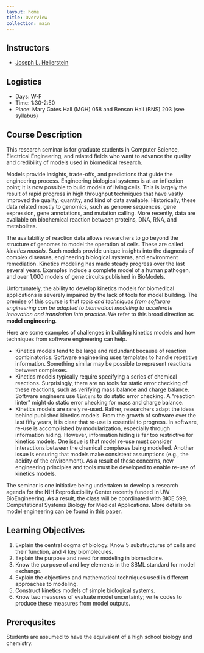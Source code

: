 ```yaml
---
layout: home
title: Overview
collection: main
---
```


## Instructors

- [Joseph L. Hellerstein](https://sites.google.com/uw.edu/joseph-hellerstein/home)


## Logistics

- Days: W-F
- Time: 1:30-2:50
- Place: Mary Gates Hall (MGH) 058 and Benson Hall (BNS) 203 (see syllabus)


## Course Description

This research seminar is for graduate students in Computer Science, Electrical Engineering, and related fields 
who want to advance the quality and credibility of models used in biomedical research.

Models provide insights, trade-offs, and predictions that guide the engineering process.
Engineering biological systems is at an inflection point; it is now possible
to build models of living cells.
This is largely the result of 
rapid progress in high throughput techniques that have vastly improved the quality, 
quantity, and kind of data available.
Historically, these data related mostly to genomics, such as genome sequences, 
gene expression, gene annotations, and mutation calling. 
More recently, data are available on biochemical reaction between proteins, DNA, RNA, and metabolites.

The availability of reaction data allows researchers to go beyond the structure of genomes to model the operation of cells.
These are called *kinetics models*.
Such models provide unique insights into the
diagnosis of complex diseases, engineering biological systems, and environment remediation.
Kinetics modeling has made steady progress over the last several years.
Examples include
a complete model of a human pathogen,
and over 1,000 models of gene circuits published in BioModels.

Unfortunately, the ability to develop kinetics models for biomedical applications is severely impaired by the lack of tools 
for model building. 
The premise of this course is that 
*tools and techniques from software engineering can be adapted to
biomedical modeling to accelerate innovation and translation into practice*.
We refer to this broad direction as **model engineering**.

Here are some examples of challenges in building kinetics models and how techniques from software engineering can help.
- Kinetics models tend to be large and redundant because of reaction combinatorics. 
Software engineering uses templates to handle repetitive information.
Something similar may be possible to represent reactions between complexes.
- Kinetics models typically require specifying a series of chemical reactions.
Surprisingly, there are no tools for static error checking of these reactions, 
such as verifying mass balance and charge balance. 
Software engineers use `linters` to do static error checking.
A "reaction linter" might do static error
checking for mass and charge balance.
- Kinetics models are rarely re-used.
Rather, researchers adapt the ideas behind published kinetics models.
From the growth of software over the last fifty years, it is clear that re-use is essential
to progress.
In software, re-use is accomplished by modularization, especially through information hiding.
However, information hiding is far too restrictive for kinetics models.
One issue is that model re-use must consider interactions between the chemical complexes being modelled.
Another issue is ensuring that models make consistent assumptions (e.g., the acidity of the environment).
As a result of these concerns,
new engineering principles and tools must be developed to enable re-use of kinetics models.

The seminar is one initiative being undertaken
to develop a research agenda for the NIH Reproducibility Center recently funded in UW BioEngineering.
As a result, the class will be coordinated with
BIOE 599, Computational Systems Biology for Medical Applications.
More details on model engineering can be found in [this paper](https://drive.google.com/open?id=1A5TL6gsXky3p-PsNYZ0_Oaoz6tcGGv6B).

## Learning Objectives

1. Explain the central dogma of biology. Know 5 substructures of cells and their function, and
4 key biomolecules.
1. Explain the purpose and need for modeling in biomedicine.
1. Know the purpose of and key elements in the SBML standard for model exchange.
1. Explain the objectives and mathematical techniques used in different approaches to modeling.
1. Construct kinetics models of simple biological systems.
1. Know two measures of evaluate model uncertainty; write codes to produce these measures from model outputs.

## Prerequsites

Students are assumed to have the equivalent of a high school biology
and chemistry.


<div class="home">

<!-- Following will add blog links to the index page:

  <h2 class="page-heading">Posts</h1>

  <ul class="post-list">
    {% for post in site.posts %}
      <li>
        <span class="post-meta">{{ post.date | date: "%b %-d, %Y" }}</span>

        <h3>
          <a class="post-link" href="{{ post.url | prepend: site.baseurl }}">{{ post.title }}</a>
        </h3>
      </li>
    {% endfor %}
  </ul>

  <p class="rss-subscribe">subscribe <a href="{{ "/feed.xml" | prepend: site.baseurl }}">via RSS</a></p>

-->

</div>
